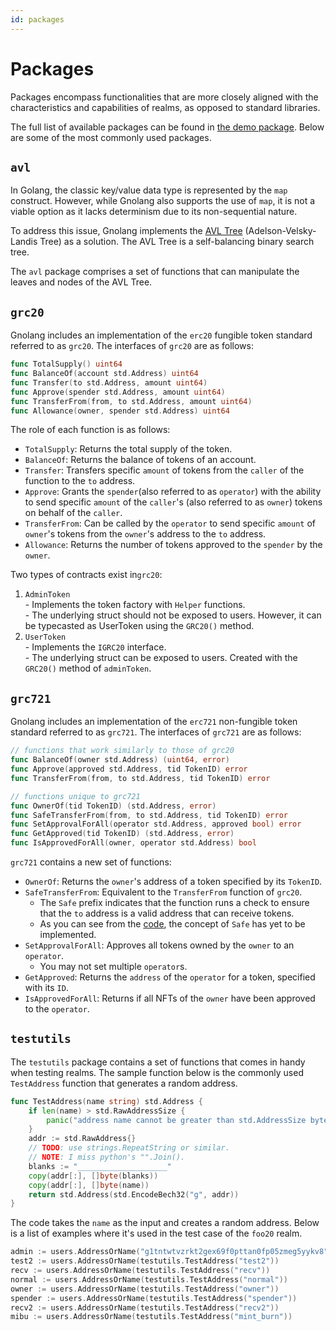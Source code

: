 ```yaml
---
id: packages
---
```


# Packages

Packages encompass functionalities that are more closely aligned with the characteristics and capabilities of realms, as opposed to standard libraries.

The full list of available packages can be found in [the demo package](https://github.com/gnolang/gno/tree/master/examples/gno.land/p/demo). Below are some of the most commonly used packages.

## `avl`

In Golang, the classic key/value data type is represented by the `map` construct. However, while Gnolang also supports the use of `map`, it is not a viable option as it lacks determinism due to its non-sequential nature.

To address this issue, Gnolang implements the [AVL Tree](https://en.wikipedia.org/wiki/AVL\_tree) (Adelson-Velsky-Landis Tree) as a solution. The AVL Tree is a self-balancing binary search tree.

The `avl` package comprises a set of functions that can manipulate the leaves and nodes of the AVL Tree.

## `grc20`

Gnolang includes an implementation of the `erc20` fungible token standard referred to as `grc20`. The interfaces of `grc20` are as follows:

[embedmd]:# (../assets/explanation/packages/pkg-1.gno go)
```go
func TotalSupply() uint64
func BalanceOf(account std.Address) uint64
func Transfer(to std.Address, amount uint64)
func Approve(spender std.Address, amount uint64)
func TransferFrom(from, to std.Address, amount uint64)
func Allowance(owner, spender std.Address) uint64
```

The role of each function is as follows:

* `TotalSupply`: Returns the total supply of the token.
* `BalanceOf`: Returns the balance of tokens of an account.
* `Transfer`: Transfers specific `amount` of tokens from the `caller` of the function to the `to` address.
* `Approve`: Grants the `spender`(also referred to as `operator`) with the ability to send specific `amount` of the `caller`'s (also referred to as `owner`) tokens on behalf of the `caller`.
* `TransferFrom`: Can be called by the `operator` to send specific `amount` of `owner`'s tokens from the `owner`'s address to the `to` address.
* `Allowance`: Returns the number of tokens approved to the `spender` by the `owner`.

Two types of contracts exist in`grc20`:

1. `AdminToken`\
   \- Implements the token factory with `Helper` functions.\
   \- The underlying struct should not be exposed to users. However, it can be typecasted as UserToken using the `GRC20()` method.
2. `UserToken`\
   \- Implements the `IGRC20` interface.\
   \- The underlying struct can be exposed to users. Created with the `GRC20()` method of `adminToken`.

## `grc721`

Gnolang includes an implementation of the `erc721` non-fungible token standard referred to as `grc721`. The interfaces of `grc721` are as follows:

[embedmd]:# (../assets/explanation/packages/pkg-2.gno go)
```go
// functions that work similarly to those of grc20
func BalanceOf(owner std.Address) (uint64, error)
func Approve(approved std.Address, tid TokenID) error
func TransferFrom(from, to std.Address, tid TokenID) error

// functions unique to grc721
func OwnerOf(tid TokenID) (std.Address, error)
func SafeTransferFrom(from, to std.Address, tid TokenID) error
func SetApprovalForAll(operator std.Address, approved bool) error
func GetApproved(tid TokenID) (std.Address, error)
func IsApprovedForAll(owner, operator std.Address) bool
```

`grc721` contains a new set of functions:

* `OwnerOf`: Returns the `owner`'s address of a token specified by its `TokenID`.
* `SafeTransferFrom`: Equivalent to the `TransferFrom` function of `grc20`.
  * The `Safe` prefix indicates that the function runs a check to ensure that the `to` address is a valid address that can receive tokens.
  * As you can see from the [code](https://github.com/gnolang/gno/blob/master/examples/gno.land/p/demo/grc/grc721/basic\_nft.gno#L341), the concept of `Safe` has yet to be implemented.
* `SetApprovalForAll`: Approves all tokens owned by the `owner` to an `operator`.
  * You may not set multiple `operator`s.
* `GetApproved`: Returns the `address` of the `operator` for a token, specified with its `ID`.
* `IsApprovedForAll`: Returns if all NFTs of the `owner` have been approved to the `operator`.

## `testutils`

The `testutils` package contains a set of functions that comes in handy when testing realms. The sample function below is the commonly used `TestAddress` function that generates a random address.

[embedmd]:# (../assets/explanation/packages/pkg-3.gno go)
```go
func TestAddress(name string) std.Address {
	if len(name) > std.RawAddressSize {
		panic("address name cannot be greater than std.AddressSize bytes")
	}
	addr := std.RawAddress{}
	// TODO: use strings.RepeatString or similar.
	// NOTE: I miss python's "".Join().
	blanks := "____________________"
	copy(addr[:], []byte(blanks))
	copy(addr[:], []byte(name))
	return std.Address(std.EncodeBech32("g", addr))
}
```

The code takes the `name` as the input and creates a random address. Below is a list of examples where it's used in the test case of the `foo20` realm.

[embedmd]:# (../assets/explanation/packages/pkg-4.gno go)
```go
admin := users.AddressOrName("g1tntwtvzrkt2gex69f0pttan0fp05zmeg5yykv8")
test2 := users.AddressOrName(testutils.TestAddress("test2"))
recv := users.AddressOrName(testutils.TestAddress("recv"))
normal := users.AddressOrName(testutils.TestAddress("normal"))
owner := users.AddressOrName(testutils.TestAddress("owner"))
spender := users.AddressOrName(testutils.TestAddress("spender"))
recv2 := users.AddressOrName(testutils.TestAddress("recv2"))
mibu := users.AddressOrName(testutils.TestAddress("mint_burn"))
```
